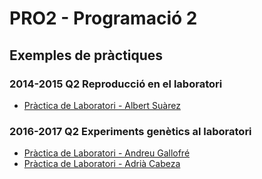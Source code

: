 # PRO2 - Programació 2

## Exemples de pràctiques

### 2014-2015 Q2 Reproducció en el laboratori

- [Pràctica de Laboratori - Albert Suàrez](https://github.com/AlbertSuarez/PRO2-Practice)


### 2016-2017 Q2 Experiments genètics al laboratori

- [Pràctica de Laboratori - Andreu Gallofré](https://github.com/atsuky/Practica-Pro2-Genetica)
- [Pràctica de Laboratori - Adrià Cabeza](https://github.com/adriacabeza/ProjectPRO2)
